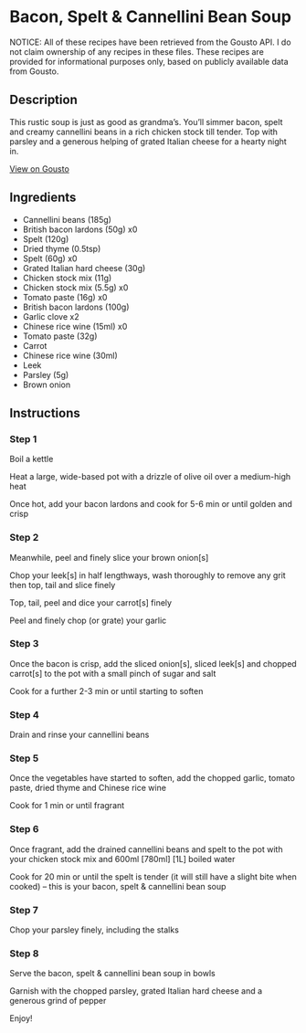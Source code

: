 # Bacon, Spelt & Cannellini Bean Soup

NOTICE: All of these recipes have been retrieved from the Gousto API. I do not claim ownership of any recipes in these files. These recipes are provided for informational purposes only, based on publicly available data from Gousto.

## Description

This rustic soup is just as good as grandma’s. You’ll simmer bacon, spelt and creamy cannellini beans in a rich chicken stock till tender. Top with parsley and a generous helping of grated Italian cheese for a hearty night in.

[View on Gousto](https://www.gousto.co.uk/recipes/cookbook/bacon-spelt-cannellini-bean-soup)

## Ingredients

- Cannellini beans (185g)
- British bacon lardons (50g) x0
- Spelt (120g)
- Dried thyme (0.5tsp)
- Spelt (60g) x0
- Grated Italian hard cheese (30g)
- Chicken stock mix (11g)
- Chicken stock mix (5.5g) x0
- Tomato paste (16g) x0
- British bacon lardons (100g)
- Garlic clove x2
- Chinese rice wine (15ml) x0
- Tomato paste (32g)
- Carrot
- Chinese rice wine (30ml)
- Leek
- Parsley (5g)
- Brown onion

## Instructions


### Step 1

Boil a kettle

Heat a large, wide-based pot with a drizzle of olive oil over a medium-high heat

Once hot, add your bacon lardons and cook for<span class="text-danger"> </span>5-6 min or until golden and crisp


### Step 2

Meanwhile, peel and finely slice your brown onion[s]

Chop your leek[s] in half lengthways, wash thoroughly to remove any grit then top, tail and slice finely

Top, tail, peel and dice your carrot[s]<span class="text-danger"> </span>finely

Peel and finely chop (or grate) your garlic


### Step 3

Once the bacon is crisp, add the sliced onion[s], sliced leek[s] and chopped carrot[s] to the pot with a small pinch of sugar and salt

Cook for a further 2-3 min or until starting to soften


### Step 4

Drain and rinse your cannellini beans


### Step 5

Once the vegetables have started to soften, add the chopped garlic, tomato paste, dried thyme and Chinese rice wine

Cook for 1 min or until fragrant


### Step 6

Once fragrant, add the drained cannellini beans and spelt to the pot with your chicken stock mix and 600ml <span class="text-purple">[780ml]</span> <span class="text-danger">[1L]</span> boiled water

Cook for 20 min or until the spelt is tender (it will still have a slight bite when cooked) – this is your bacon, spelt & cannellini bean soup


### Step 7

Chop your parsley finely, including the stalks

### Step 8

Serve the bacon, spelt & cannellini bean soup in bowls

Garnish with the chopped parsley, grated Italian hard cheese and a generous grind of pepper

Enjoy!


